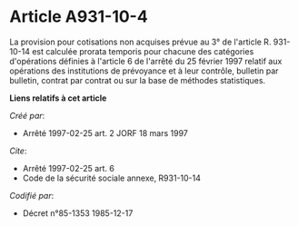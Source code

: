 # Article A931-10-4

La provision pour cotisations non acquises prévue au 3° de l'article R. 931-10-14 est calculée prorata temporis pour chacune
des catégories d'opérations définies à l'article 6 de l'arrêté du 25 février 1997 relatif aux opérations des institutions de
prévoyance et à leur contrôle, bulletin par bulletin, contrat par contrat ou sur la base de méthodes statistiques.

**Liens relatifs à cet article**

_Créé par_:

  - Arrêté 1997-02-25 art. 2 JORF 18 mars 1997

_Cite_:

  - Arrêté 1997-02-25 art. 6
  - Code de la sécurité sociale annexe, R931-10-14

_Codifié par_:

  - Décret n°85-1353 1985-12-17
